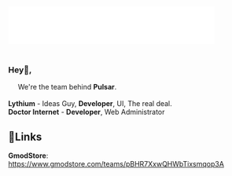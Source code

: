 <br/><br/>
![](https://github.com/Pulsar-Dev/.github/blob/master/white-thin.png?raw=true)
<br/><br/>
### Hey👋, 

&nbsp; &nbsp; &nbsp;We're the team behind **Pulsar**.
<br/><br/>
**Lythium** 				- Ideas Guy, **Developer**, UI, The real deal.\
**Doctor Internet** 	- **Developer**, Web Administrator

## 📎Links
**GmodStore**:  https://www.gmodstore.com/teams/pBHR7XxwQHWbTixsmqop3A
